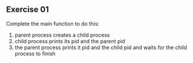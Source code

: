 ## Exercise 01 

Complete the main function to do this: 
<ol>
    <li> parent process creates a child process</li>
    <li> child process prints its pid and the parent pid</li>
    <li> the parent process prints it pid and the child pid and waits for the child process to finish</li>
</ol>